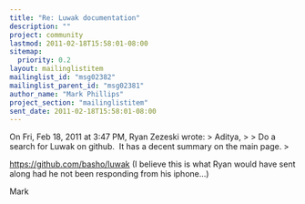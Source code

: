 ```yaml
---
title: "Re: Luwak documentation"
description: ""
project: community
lastmod: 2011-02-18T15:58:01-08:00
sitemap:
  priority: 0.2
layout: mailinglistitem
mailinglist_id: "msg02382"
mailinglist_parent_id: "msg02381"
author_name: "Mark Phillips"
project_section: "mailinglistitem"
sent_date: 2011-02-18T15:58:01-08:00
---
```



On Fri, Feb 18, 2011 at 3:47 PM, Ryan Zezeski  wrote:
&gt; Aditya,
&gt;
&gt; Do a search for Luwak on github.  It has a decent summary on the main page.
&gt;

https://github.com/basho/luwak (I believe this is what Ryan would have
sent along had he not been responding from his iphone...)


Mark

